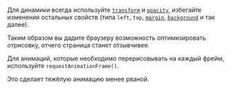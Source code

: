 Для динамики всегда используйте [`transform`](/css/transform/) и [`opacity`](/css/opacity/), избегайте изменения остальных свойств (типа `left`, `top`, [`margin`](/css/margin/), [`background`](/css/background/) и так далее).

Таким образом вы дадите браузеру возможность оптимизировать отрисовку, отчего страница станет отзывчивее.

Для анимаций, которые необходимо перерисовывать на каждый фрейм, используйте `requestAnimationFrame()`.

Это сделает тяжёлую анимацию менее рваной.
